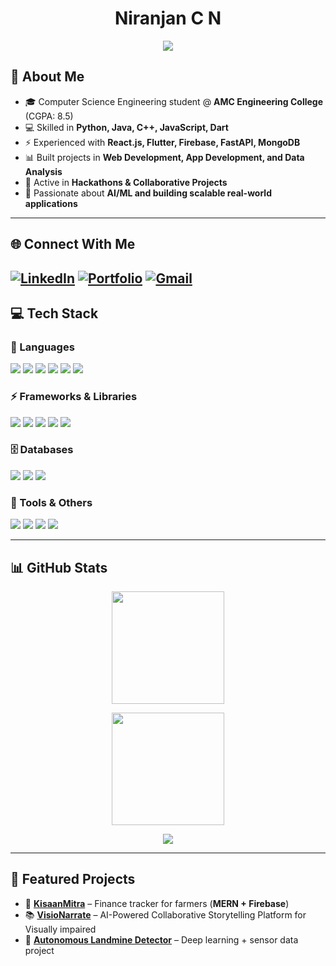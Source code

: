<h1 align="center"> Niranjan C N</h1>
<p align="center">
  <img src="https://readme-typing-svg.demolab.com/?lines=Full+Stack+Developer;AI+%26+ML+Explorer;Hackathon+Enthusiast;Problem+Solver;Computer+Science+Engineer&center=true&width=500&height=45">
</p>

## 🚀 About Me
- 🎓 Computer Science Engineering student @ **AMC Engineering College** (CGPA: 8.5)  
- 💻 Skilled in **Python, Java, C++, JavaScript, Dart**  
- ⚡ Experienced with **React.js, Flutter, Firebase, FastAPI, MongoDB**  
- 📊 Built projects in **Web Development, App Development, and Data Analysis**  
- 🤝 Active in **Hackathons & Collaborative Projects**  
- 🌱 Passionate about **AI/ML and building scalable real-world applications**

---

## 🌐 Connect With Me

[![LinkedIn](https://img.shields.io/badge/LinkedIn-blue?style=for-the-badge&logo=linkedin)](https://www.linkedin.com/in/niranjan-c-n/)
[![Portfolio](https://img.shields.io/badge/Portfolio-000?style=for-the-badge&logo=vercel&logoColor=white)](https://niranjan-portfolio-phi.vercel.app)
[![Gmail](https://img.shields.io/badge/Email-D14836?style=for-the-badge&logo=gmail&logoColor=white)](mailto:cnniranjan72@gmail.com)
---

## 💻 Tech Stack

### 📝 Languages  
<p>
  <img src="https://img.shields.io/badge/c-%2300599C.svg?style=for-the-badge&logo=c&logoColor=white"/>
  <img src="https://img.shields.io/badge/c++-%2300599C.svg?style=for-the-badge&logo=c%2B%2B&logoColor=white"/>
  <img src="https://img.shields.io/badge/java-%23ED8B00.svg?style=for-the-badge&logo=openjdk&logoColor=white"/>
  <img src="https://img.shields.io/badge/python-3670A0?style=for-the-badge&logo=python&logoColor=ffdd54"/>
  <img src="https://img.shields.io/badge/javascript-%23323330.svg?style=for-the-badge&logo=javascript&logoColor=%23F7DF1E"/>
  <img src="https://img.shields.io/badge/dart-%230175C2.svg?style=for-the-badge&logo=dart&logoColor=white"/>
</p>

### ⚡ Frameworks & Libraries  
<p>
  <img src="https://img.shields.io/badge/react-%2320232a.svg?style=for-the-badge&logo=react&logoColor=%2361DAFB"/>
  <img src="https://img.shields.io/badge/Flutter-%2302569B.svg?style=for-the-badge&logo=Flutter&logoColor=white"/>
  <img src="https://img.shields.io/badge/fastapi-005571?style=for-the-badge&logo=fastapi"/>
  <img src="https://img.shields.io/badge/node.js-6DA55F?style=for-the-badge&logo=node.js&logoColor=white"/>
  <img src="https://img.shields.io/badge/vite-%23646CFF.svg?style=for-the-badge&logo=vite&logoColor=white"/>
</p>

### 🗄️ Databases  
<p>
  <img src="https://img.shields.io/badge/mysql-%2300f.svg?style=for-the-badge&logo=mysql&logoColor=white"/>
  <img src="https://img.shields.io/badge/MongoDB-%234ea94b.svg?style=for-the-badge&logo=mongodb&logoColor=white"/>
  <img src="https://img.shields.io/badge/firebase-%23039BE5.svg?style=for-the-badge&logo=firebase"/>
</p>

### 🔧 Tools & Others  
<p>
  <img src="https://img.shields.io/badge/git-%23F05033.svg?style=for-the-badge&logo=git&logoColor=white"/>
  <img src="https://img.shields.io/badge/github-%23121011.svg?style=for-the-badge&logo=github&logoColor=white"/>
  <img src="https://img.shields.io/badge/vercel-%23000000.svg?style=for-the-badge&logo=vercel&logoColor=white"/>
  <img src="https://img.shields.io/badge/linux-%23FCC624.svg?style=for-the-badge&logo=linux&logoColor=black"/>
</p>

---

## 📊 GitHub Stats
<p align="center">
  <img src="https://github-readme-stats-eight-theta.vercel.app/api?username=cnniranjan72&show_icons=true&theme=tokyonight&include_all_commits=true&count_private=true" height="180"/>
</p>
<p align="center">
  <img src="https://nirzak-streak-stats.vercel.app/?user=cnniranjan72&theme=tokyonight&hide_border=false" height="180"/>
</p>

<p align="center">
  <img src="https://github-readme-stats-eight-theta.vercel.app/api/top-langs/?username=cnniranjan72&layout=compact&langs_count=8&theme=tokyonight"/>
</p>

---

## 🚀 Featured Projects
- 🌾 [**KisaanMitra**](https://github.com/cnniranjan72/Kisaanmitra-) – Finance tracker for farmers (**MERN + Firebase**)  
- 📚 [**VisioNarrate**](https://github.com/cnniranjan72/VisioNarrate) – AI-Powered Collaborative Storytelling Platform for Visually impaired  
- 🤖 [**Autonomous Landmine Detector**](https://github.com/cnniranjan72/Autonomous-Landmine-detector) – Deep learning + sensor data project  

